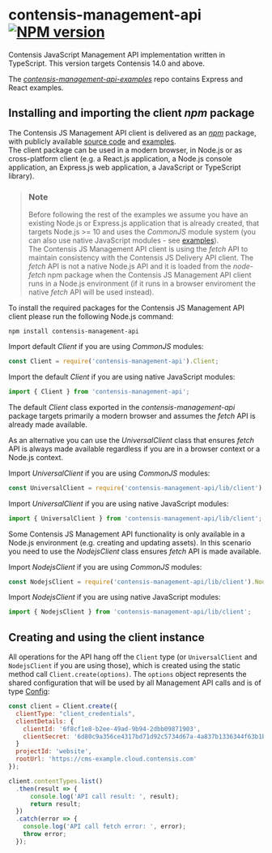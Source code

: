 # contensis-management-api [![NPM version](https://img.shields.io/npm/v/contensis-management-api.svg?style=flat)](https://www.npmjs.com/package/contensis-management-api)
Contensis JavaScript Management API implementation written in TypeScript. This version targets Contensis 14.0 and above.

The *[contensis-management-api-examples](https://github.com/contensis/contensis-management-api-examples)* repo contains Express and React examples.

<!-- The following paragraphs are taken from https://github.com/contensis/docs-management-js/blob/master/key-concepts/api-instantiation.md -->

## Installing and importing the client *npm* package

The Contensis JS Management API client is delivered as an [*npm*](https://www.npmjs.com/package/contensis-management-api) package, with publicly available [source code](https://github.com/contensis/contensis-management-api) and [examples](https://github.com/contensis/contensis-management-api-examples).  
The client package can be used in a modern browser, in Node.js or as cross-platform client (e.g. a React.js application, a Node.js console application, an Express.js web application, a JavaScript or TypeScript library).

> ### Note
> Before following the rest of the examples we assume you have an existing Node.js or Express.js application that is already created, that targets Node.js >= 10 and uses the *CommonJS* module system (you can also use native JavaScript modules - see [examples](https://github.com/contensis/contensis-management-api-examples)).  
> The Contensis JS Management API client is using the *fetch* API to maintain consistency with the Contensis JS Delivery API client. The *fetch* API is not a native Node.js API and it is loaded from the *node-fetch* npm package when the Contensis JS Management API client runs in a Node.js environment (if it runs in a browser enviroment the native *fetch* API will be used instead).

To install the required packages for the Contensis JS Management API client please run the following Node.js command:
```
npm install contensis-management-api
```

Import default *Client* if you are using *CommonJS* modules:
```js
const Client = require('contensis-management-api').Client;
```

Import the default *Client* if you are using native JavaScript modules:
```js
import { Client } from 'contensis-management-api';
```

The default *Client* class exported in the *contensis-management-api* package targets primarily a modern browser and assumes the *fetch* API is already made available.

As an alternative you can use the *UniversalClient* class that ensures *fetch* API is always made available regardless if you are in a browser context or a Node.js context.

Import *UniversalClient* if you are using *CommonJS* modules:
```js
const UniversalClient = require('contensis-management-api/lib/client').UniversalClient;
```
Import *UniversalClient* if you are using native JavaScript modules:
```js
import { UniversalClient } from 'contensis-management-api/lib/client';
```
 Some Contensis JS Management API functionality is only available in a Node.js environment (e.g. creating and updating assets). In this scenario you need to use the *NodejsClient* class ensures *fetch* API is made available. 
  
Import *NodejsClient* if you are using *CommonJS* modules:
```js
const NodejsClient = require('contensis-management-api/lib/client').NodejsClient;
```

Import *NodejsClient* if you are using native JavaScript modules:
```js
import { NodejsClient } from 'contensis-management-api/lib/client';
```
 ## Creating and using the client instance 

All operations for the API hang off the `Client` type (or `UniversalClient` and `NodejsClient` if you are using those), which is created using the static method call `Client.create(options)`. The `options` object represents the shared configuration that will be used by all Management API calls and is of type [Config](/model/config.md):

```js
const client = Client.create({
  clientType: "client_credentials",
  clientDetails: {
    clientId: '6f8cf1e8-b2ee-49ad-9b94-2dbb09871903',
    clientSecret: '6d80c9a356ce4317bd71d92c5734d67a-4a837b1336344f63b1b24ce2dfa73945-ef09daa8d0f74b1e8e223779c392a67b'
  }
  projectId: 'website',
  rootUrl: 'https://cms-example.cloud.contensis.com'
});

client.contentTypes.list()
  .then(result => {      
      console.log('API call result: ', result);        
      return result;      
  })
  .catch(error => {
    console.log('API call fetch error: ', error);      
    throw error;
  });
```